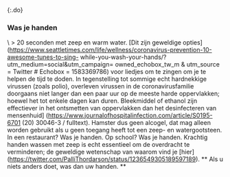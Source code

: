 {:.do} 
 ### Was je handen 

 \ > 20 seconden met zeep en warm water. [Dit zijn geweldige opties] (https://www.seattletimes.com/life/wellness/coronavirus-prevention-10-awesome-tunes-to-sing- while-you-wash-your-hands/?utm_medium=social&utm_campaign= owned_echobox_tw_m & utm_source = Twitter # Echobox = 1583369786) voor liedjes om te zingen om je te helpen de tijd te doden. In tegenstelling tot sommige echt hardnekkige virussen (zoals polio), overleven virussen in de coronavirusfamilie doorgaans niet langer dan een paar uur op de meeste harde oppervlakken; hoewel het tot enkele dagen kan duren. Bleekmiddel of ethanol zijn effectiever in het ontsmetten van oppervlakken dan het desinfecteren van mensenhuid] (https://www.journalofhospitalinfection.com/article/S0195-6701 (20) 30046-3 / fulltext). Hamster dus geen alcogel, dat mag alleen worden gebruikt als u geen toegang heeft tot een zeep- en watergootsteen. In een restaurant? Was je handen. Op school? Was je handen. Krachtig handen wassen met zeep is echt essentieel om de overdracht te verminderen; de geweldige wetenschap van waarom vind je [hier] (https://twitter.com/PalliThordarson/status/1236549305189597189). 
 ** Als u niets anders doet, was dan uw handen. ** 

